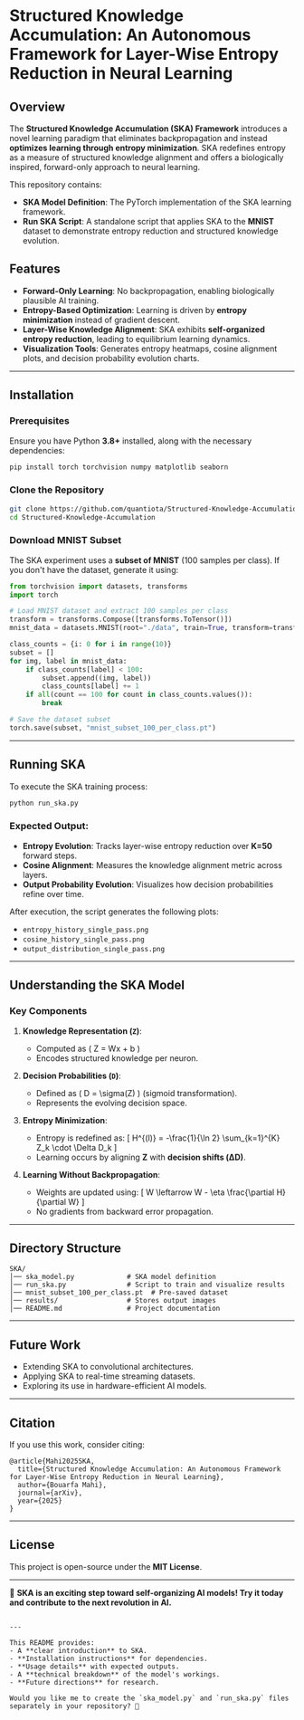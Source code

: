 # Structured Knowledge Accumulation: An Autonomous Framework for Layer-Wise Entropy Reduction in Neural Learning 



## Overview

The **Structured Knowledge Accumulation (SKA) Framework** introduces a novel learning paradigm that eliminates backpropagation and instead **optimizes learning through entropy minimization**. SKA redefines entropy as a measure of structured knowledge alignment and offers a biologically inspired, forward-only approach to neural learning.

This repository contains:
- **SKA Model Definition**: The PyTorch implementation of the SKA learning framework.
- **Run SKA Script**: A standalone script that applies SKA to the **MNIST** dataset to demonstrate entropy reduction and structured knowledge evolution.

## Features

- **Forward-Only Learning**: No backpropagation, enabling biologically plausible AI training.
- **Entropy-Based Optimization**: Learning is driven by **entropy minimization** instead of gradient descent.
- **Layer-Wise Knowledge Alignment**: SKA exhibits **self-organized entropy reduction**, leading to equilibrium learning dynamics.
- **Visualization Tools**: Generates entropy heatmaps, cosine alignment plots, and decision probability evolution charts.

---

## Installation

### Prerequisites
Ensure you have Python **3.8+** installed, along with the necessary dependencies:

```bash
pip install torch torchvision numpy matplotlib seaborn
```

### Clone the Repository
```bash
git clone https://github.com/quantiota/Structured-Knowledge-Accumulation.git
cd Structured-Knowledge-Accumulation
```

### Download MNIST Subset
The SKA experiment uses a **subset of MNIST** (100 samples per class). If you don't have the dataset, generate it using:

```python
from torchvision import datasets, transforms
import torch

# Load MNIST dataset and extract 100 samples per class
transform = transforms.Compose([transforms.ToTensor()])
mnist_data = datasets.MNIST(root="./data", train=True, transform=transform, download=True)

class_counts = {i: 0 for i in range(10)}
subset = []
for img, label in mnist_data:
    if class_counts[label] < 100:
        subset.append((img, label))
        class_counts[label] += 1
    if all(count == 100 for count in class_counts.values()):
        break

# Save the dataset subset
torch.save(subset, "mnist_subset_100_per_class.pt")
```

---

## Running SKA

To execute the SKA training process:

```bash
python run_ska.py
```

### Expected Output:
- **Entropy Evolution**: Tracks layer-wise entropy reduction over **K=50** forward steps.
- **Cosine Alignment**: Measures the knowledge alignment metric across layers.
- **Output Probability Evolution**: Visualizes how decision probabilities refine over time.

After execution, the script generates the following plots:
- `entropy_history_single_pass.png`
- `cosine_history_single_pass.png`
- `output_distribution_single_pass.png`

---

## Understanding the SKA Model

### **Key Components**
1. **Knowledge Representation (`Z`)**:
   - Computed as \( Z = Wx + b \)
   - Encodes structured knowledge per neuron.
  
2. **Decision Probabilities (`D`)**:
   - Defined as \( D = \sigma(Z) \) (sigmoid transformation).
   - Represents the evolving decision space.

3. **Entropy Minimization**:
   - Entropy is redefined as:
     \[
     H^{(l)} = -\frac{1}{\ln 2} \sum_{k=1}^{K} Z_k \cdot \Delta D_k
     \]
   - Learning occurs by aligning **Z** with **decision shifts (ΔD)**.

4. **Learning Without Backpropagation**:
   - Weights are updated using:
     \[
     W \leftarrow W - \eta \frac{\partial H}{\partial W}
     \]
   - No gradients from backward error propagation.

---

## Directory Structure

```
SKA/
│── ska_model.py             # SKA model definition
│── run_ska.py               # Script to train and visualize results
│── mnist_subset_100_per_class.pt  # Pre-saved dataset
│── results/                 # Stores output images
│── README.md                # Project documentation
```

---

## Future Work

- Extending SKA to convolutional architectures.
- Applying SKA to real-time streaming datasets.
- Exploring its use in hardware-efficient AI models.

---

## Citation

If you use this work, consider citing:

```
@article{Mahi2025SKA,
  title={Structured Knowledge Accumulation: An Autonomous Framework for Layer-Wise Entropy Reduction in Neural Learning},
  author={Bouarfa Mahi},
  journal={arXiv},
  year={2025}
}
```

---

## License

This project is open-source under the **MIT License**.

---

🚀 **SKA is an exciting step toward self-organizing AI models! Try it today and contribute to the next revolution in AI.**
```

---

This README provides:
- A **clear introduction** to SKA.
- **Installation instructions** for dependencies.
- **Usage details** with expected outputs.
- A **technical breakdown** of the model's workings.
- **Future directions** for research.

Would you like me to create the `ska_model.py` and `run_ska.py` files separately in your repository? 🚀